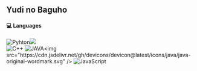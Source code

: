 ## Yudi no Baguho


#### 💻 Languages   

![Pyhton](https://www.python.org/)<img src="https://cdn.jsdelivr.net/gh/devicons/devicon@latest/icons/python/python-original.svg" />      
![C++](https://img.shields.io/badge/TypeScript-3178C6?style=flat-square&logo=typescript&logoColor=white) 
![JAVA]([https://img.shields.io/badge/Ruby-CC342D?style=flat-square&logo=ruby&logoColor=white](https://www.java.com/pt-BR/))<img src="https://cdn.jsdelivr.net/gh/devicons/devicon@latest/icons/java/java-original-wordmark.svg" />
![JavaScript](https://img.shields.io/badge/Java-007396?style=flat-square&logo=openjdk&logoColor=white) 



